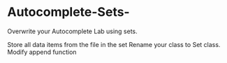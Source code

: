 # Autocomplete-Sets-

Overwrite your Autocomplete Lab using sets.

Store all data items from the file in the set
Rename your class to Set class.
Modify append function 
